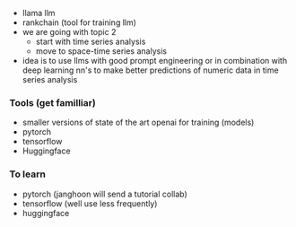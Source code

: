 - llama llm
- rankchain (tool for training llm)
- we are going with topic 2
	- start with time series analysis
	- move to space-time series analysis 
- idea is to use llms with good prompt engineering or in combination with deep learning nn's to make better predictions of numeric data in time series analysis 

### Tools (get familliar)
- smaller versions of state of the art openai for training (models)
- pytorch 
- tensorflow 
- Huggingface 

### To learn 
- pytorch (janghoon will send a tutorial collab)
- tensorflow (well use less frequently)
- huggingface 
